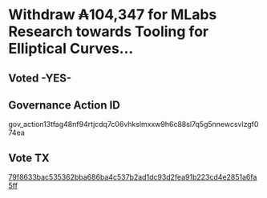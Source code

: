 # Withdraw ₳104,347 for MLabs Research towards Tooling for Elliptical Curves...
## Voted -YES-
## Governance Action ID
gov_action13tfag48nf94rtjcdq7c06vhkslmxxw9h6c88sl7q5g5nnewcsvlzgf074ea
## Vote TX
[79f8633bac535362bba686ba4c537b2ad1dc93d2fea91b223cd4e2851a6fa5ff](https://cexplorer.io/tx/79f8633bac535362bba686ba4c537b2ad1dc93d2fea91b223cd4e2851a6fa5ff)
